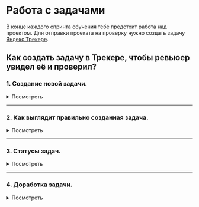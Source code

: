 # Работа с задачами

В конце каждого спринта обучения тебе предстоит работа над проектом. Для отправки проеката на проверку нужно создать задачу [Яндекс.Трекере](https://tracker.yandex.ru/).

## Как создать задачу в Трекере, чтобы ревьюер увидел её и проверил?
  
### 1. Создание новой задачи.
<details>
  <summary>Посмотреть</summary>
  
#### 1. Открой Трекер и нажми на кнопку «Создать задачу»:
<details>
  <summary>Скриншот</summary>
  
![Screenshot](1.jpg)
</details>

#### 2. Кликни на поле «Выберите очередь» и в выпадающем списке выбери очередь «Инженер по тестированию» с номером твоего потока (номер потока написан на английском языке). Если в списке очередей нет нужной, то начни в поле для названия очереди вводить слово «Инженер» - очередь отобразится:
<details>
  <summary>Скриншот</summary>
  
![Screenshot](2.jpg)
</details>

#### 3. Перед тобой страница создания задачи. Нажми на кнопку «‎Выбрать поля» и убедись, что в выпадающем списке отмечены чек-боксы «‎Теги» и «‎Компоненты». Если не отмечены, то отметь их. Затем нажми на кнопку «Сохранить»:
<details>
  <summary>Скриншот</summary>
  
![Screenshot](3.jpg)
</details>

#### 4. В поле «Задача» напиши свои имя и фамилию и № спринта, к которому относится проект. Используй шаблон из примера:
<details>
  <summary>Скриншот</summary>
  
![Screenshot](4.jpg)
</details>

#### 5. В блоке «Описание» можешь поприветствовать ревьюера, описать ход решения задачи, оставить комментарии для ревьюера и т.д.:
<details>
  <summary>Скриншот</summary>
  
![Screenshot](5.jpg)
</details>

#### 6. Для загрузки в задачу файлов с решением и изображений нажми на кнопку «Выберите файлы». После этого выбери файлы на своём компьютере для загрузки. Альтернативный способ загрузки — перетащи файлы с компьютера в область «Выберете файлы или перетащите сюда»:
<details>
  <summary>Скриншот</summary>
  
![Screenshot](6.jpg)
</details>

#### 7. Поле «Исполнитель» оставь пустым: когда ревьюер возьмёт твою задачу из общей очереди на проверку, он сам назначит себя исполнителем. Поля «Приоритет», «Связи», «Наблюдатели» и «Дедлайн» должны быть заполнены как на скриншоте:
<details>
  <summary>Скриншот</summary>
  
![Screenshot](7.jpg)
</details>

#### 8. Раскрой выпадающий список «Теги» и выбери название своей группы:
<details>
  <summary>Скриншот</summary>
  
![Screenshot](8.jpg)
</details>

#### 9. Раскрой выпадающий список «Компоненты» и выбери спринт, к которому относится проект:
<details>
  <summary>Скриншот</summary>
  
![Screenshot](9.jpg)
</details>

#### 10. Нажми на кнопку «Создать»:
<details>
  <summary>Скриншот</summary>
  
![Screenshot](10.jpg)
</details>
  </details>

____

### 2. Как выглядит правильно созданная задача.
<details>
  <summary>Посмотреть</summary>
  
Обрати внимание на поля в задаче на панели справа. В новой (только что созданной) задаче они должны быть заполнены так:

- Тип — Задача
- Приоритет — Средний
- Статус — Открыт
- Исполнитель — Не назначен
- Теги — *название твоей группы
- Компоненты — *№ спринта, к которому относится проект
<details>
  <summary>Скриншот</summary>
  
![Screenshot](21.jpg)
</details>
  </details>

____

### 3. Статусы задач.
<details>
  <summary>Посмотреть</summary>
  
  У каждой задачи в Трекере есть статус. Ниже представлена таблица с описанием каждого статуса и тем, как работать со своей задачей после проверки её ревьюером:
  <details>
  <summary>Скриншот</summary>
  
![Screenshot](31.jpg)
</details>

- Чтобы перевести задачу в нужный статус, нажми на кнопку с его названием.
- При переводе в статус «Закрыт» нужно указать резолюцию (причину закрытия задачи): выбери резолюцию «Дубликат». Затем нажми кнопку «Применить».

Кнопки с названием статуса расположены под заголовком задачи:
<details>
  <summary>Скриншот</summary>
  
![Screenshot](32.jpg)
</details>
  </details>
  
  ____
  
### 4. Доработка задачи.
<details>
 <summary>Посмотреть</summary>

Когда ревьюер проверит твою работу, он закроет твою задачу (в случае, если решение верное) или переведёт её в статус «На доработке».

В Трекере тебе предстоит контролировать свои задачи. В задачах со статусом «На доработке» в блоке «Комментарии» ты увидишь обратную связь от ревьюера с комментариями о том, какие моменты в решении задачи необходимо исправить.

#### 1. В Трекере на верхней панели нажми на кнопку «Задачи» и в выпадающем списке выбери «Я автор»:
<details>
  <summary>Скриншот</summary>
  
![Screenshot](41.jpg)
</details>
  
  #### 2. Откроется страница с твоими задачами. Дорабатывать проект требуется в задачах, имеющих статус «На доработке». Открой задачу в этом статусе, нажав на её заголовок:
<details>
  <summary>Скриншот</summary>
  
![Screenshot](42.jpg)
</details>
  
 #### 3. Внеси комментарии к доработке в поле задачи «Комментарии», загрузи файлы с решением, нажав на кнопку «Выберите файлы» или перетащив их с компьютера в область «Выберете файлы или перетащите сюда». После этого нажми на кнопку «Отправить»:
 <details>
  <summary>Скриншот</summary>
  
![Screenshot](43.jpg)
</details>
  
  #### 4. Обязательно переведи задачу в статус «Открыт», нажав на кнопку «Открыть» под заголовком задачи:
  <details>
  <summary>Скриншот</summary>
  
![Screenshot](44.jpg)
</details>
  </details>
